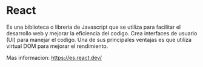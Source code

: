# React
Es una biblioteca o libreria de Javascript que se utiliza para facilitar el desarrollo web y mejorar la eficiencia del codigo. Crea interfaces de usuario (UI) para manejar el codigo. Una de sus principales ventajas es que utiliza virtual DOM para mejorar el rendimiento. 

Mas informacion: https://es.react.dev/
